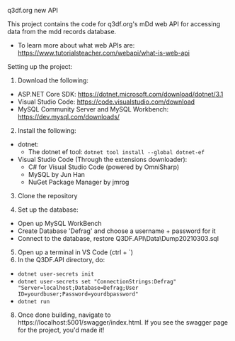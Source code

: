 q3df.org new API

This project contains the code for q3df.org's mDd web API for accessing data from the mdd records database.
- To learn more about what web APIs are: https://www.tutorialsteacher.com/webapi/what-is-web-api

Setting up the project:
1. Download the following:
- ASP.NET Core SDK: https://dotnet.microsoft.com/download/dotnet/3.1
- Visual Studio Code: https://code.visualstudio.com/download
- MySQL Community Server and MySQL Workbench: https://dev.mysql.com/downloads/


2. Install the following:
- dotnet:
  - The dotnet ef tool: `dotnet tool install --global dotnet-ef`
- Visual Studio Code (Through the extensions downloader):
  - C# for Visual Studio Code (powered by OmniSharp)
  - MySQL by Jun Han
  - NuGet Package Manager by jmrog

3. Clone the repository

4. Set up the database:
- Open up MySQL WorkBench
- Create Database 'Defrag' and choose a username + password for it
- Connect to the database, restore Q3DF.API\Data\Dump20210303.sql

5. Open up a terminal in VS Code (ctrl + `)
6. In the Q3DF.API directory, do:
- `dotnet user-secrets init`
- `dotnet user-secrets set "ConnectionStrings:Defrag" "Server=localhost;Database=Defrag;User ID=yourdbuser;Password=yourdbpassword"`
- `dotnet run`
8. Once done building, navigate to https://localhost:5001/swagger/index.html. If you see the swagger page for the project, you'd made it!
